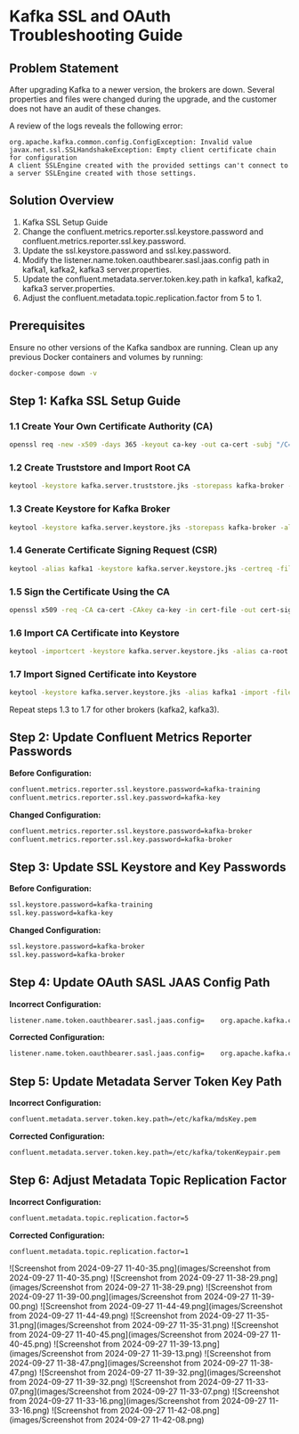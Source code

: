 
# Kafka SSL and OAuth Troubleshooting Guide

## Problem Statement
After upgrading Kafka to a newer version, the brokers are down. Several properties and files were changed during the upgrade, and the customer does not have an audit of these changes.

A review of the logs reveals the following error:

```
org.apache.kafka.common.config.ConfigException: Invalid value javax.net.ssl.SSLHandshakeException: Empty client certificate chain for configuration
A client SSLEngine created with the provided settings can't connect to a server SSLEngine created with those settings.
```

## Solution Overview
1. Kafka SSL Setup Guide
2. Change the confluent.metrics.reporter.ssl.keystore.password and confluent.metrics.reporter.ssl.key.password.
3. Update the ssl.keystore.password and ssl.key.password.
4. Modify the listener.name.token.oauthbearer.sasl.jaas.config path in kafka1, kafka2, kafka3 server.properties.
5. Update the confluent.metadata.server.token.key.path in kafka1, kafka2, kafka3 server.properties.
6. Adjust the confluent.metadata.topic.replication.factor from 5 to 1.

## Prerequisites
Ensure no other versions of the Kafka sandbox are running. Clean up any previous Docker containers and volumes by running:

```bash
docker-compose down -v
```

## Step 1: Kafka SSL Setup Guide

### 1.1 Create Your Own Certificate Authority (CA)
```bash
openssl req -new -x509 -days 365 -keyout ca-key -out ca-cert -subj "/C=DE/ST=NRW/L=MS/O=juplo/OU=kafka/CN=Root-CA" -passout pass:kafka-broker
```

### 1.2 Create Truststore and Import Root CA
```bash
keytool -keystore kafka.server.truststore.jks -storepass kafka-broker -import -alias ca-root -file ca-cert -noprompt
```

### 1.3 Create Keystore for Kafka Broker
```bash
keytool -keystore kafka.server.keystore.jks -storepass kafka-broker -alias kafka1 -validity 365 -keyalg RSA -genkeypair -keypass kafka-broker -dname "CN=kafka1,OU=kafka,O=juplo,L=MS,ST=NRW,C=DE"
```

### 1.4 Generate Certificate Signing Request (CSR)
```bash
keytool -alias kafka1 -keystore kafka.server.keystore.jks -certreq -file cert-file -storepass kafka-broker -keypass kafka-broker
```

### 1.5 Sign the Certificate Using the CA
```bash
openssl x509 -req -CA ca-cert -CAkey ca-key -in cert-file -out cert-signed -days 365 -CAcreateserial -passin pass:kafka-broker -extensions SAN -extfile <(printf "[SAN]\nsubjectAltName=DNS:kafka1,DNS:localhost")
```

### 1.6 Import CA Certificate into Keystore
```bash
keytool -importcert -keystore kafka.server.keystore.jks -alias ca-root -file ca-cert -storepass kafka-broker -keypass kafka-broker -noprompt
```

### 1.7 Import Signed Certificate into Keystore
```bash
keytool -keystore kafka.server.keystore.jks -alias kafka1 -import -file cert-signed -storepass kafka-broker -keypass kafka-broker -noprompt
```

Repeat steps 1.3 to 1.7 for other brokers (kafka2, kafka3).

## Step 2: Update Confluent Metrics Reporter Passwords

**Before Configuration:**
```bash
confluent.metrics.reporter.ssl.keystore.password=kafka-training
confluent.metrics.reporter.ssl.key.password=kafka-key
```

**Changed Configuration:**
```bash
confluent.metrics.reporter.ssl.keystore.password=kafka-broker
confluent.metrics.reporter.ssl.key.password=kafka-broker
```

## Step 3: Update SSL Keystore and Key Passwords

**Before Configuration:**
```bash
ssl.keystore.password=kafka-training
ssl.key.password=kafka-key
```

**Changed Configuration:**
```bash
ssl.keystore.password=kafka-broker
ssl.key.password=kafka-broker
```

## Step 4: Update OAuth SASL JAAS Config Path

**Incorrect Configuration:**
```bash
listener.name.token.oauthbearer.sasl.jaas.config=    org.apache.kafka.common.security.oauthbearer.OAuthBearerLoginModule required    publicKeyPath="/etc/kafka/pub.pem";
```

**Corrected Configuration:**
```bash
listener.name.token.oauthbearer.sasl.jaas.config=    org.apache.kafka.common.security.oauthbearer.OAuthBearerLoginModule required    publicKeyPath="/etc/kafka/public.pem";
```

## Step 5: Update Metadata Server Token Key Path

**Incorrect Configuration:**
```bash
confluent.metadata.server.token.key.path=/etc/kafka/mdsKey.pem
```

**Corrected Configuration:**
```bash
confluent.metadata.server.token.key.path=/etc/kafka/tokenKeypair.pem
```

## Step 6: Adjust Metadata Topic Replication Factor

**Incorrect Configuration:**
```bash
confluent.metadata.topic.replication.factor=5
```

**Corrected Configuration:**
```bash
confluent.metadata.topic.replication.factor=1
```
![Screenshot from 2024-09-27 11-40-35.png](images/Screenshot from 2024-09-27 11-40-35.png)
![Screenshot from 2024-09-27 11-38-29.png](images/Screenshot from 2024-09-27 11-38-29.png)
![Screenshot from 2024-09-27 11-39-00.png](images/Screenshot from 2024-09-27 11-39-00.png)
![Screenshot from 2024-09-27 11-44-49.png](images/Screenshot from 2024-09-27 11-44-49.png)
![Screenshot from 2024-09-27 11-35-31.png](images/Screenshot from 2024-09-27 11-35-31.png)
![Screenshot from 2024-09-27 11-40-45.png](images/Screenshot from 2024-09-27 11-40-45.png)
![Screenshot from 2024-09-27 11-39-13.png](images/Screenshot from 2024-09-27 11-39-13.png)
![Screenshot from 2024-09-27 11-38-47.png](images/Screenshot from 2024-09-27 11-38-47.png)
![Screenshot from 2024-09-27 11-39-32.png](images/Screenshot from 2024-09-27 11-39-32.png)
![Screenshot from 2024-09-27 11-33-07.png](images/Screenshot from 2024-09-27 11-33-07.png)
![Screenshot from 2024-09-27 11-33-16.png](images/Screenshot from 2024-09-27 11-33-16.png)
![Screenshot from 2024-09-27 11-42-08.png](images/Screenshot from 2024-09-27 11-42-08.png)
